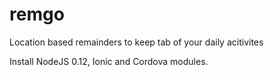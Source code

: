 # remgo
Location based remainders to keep tab of your daily acitivites

Install NodeJS 0.12, Ionic and Cordova modules.
